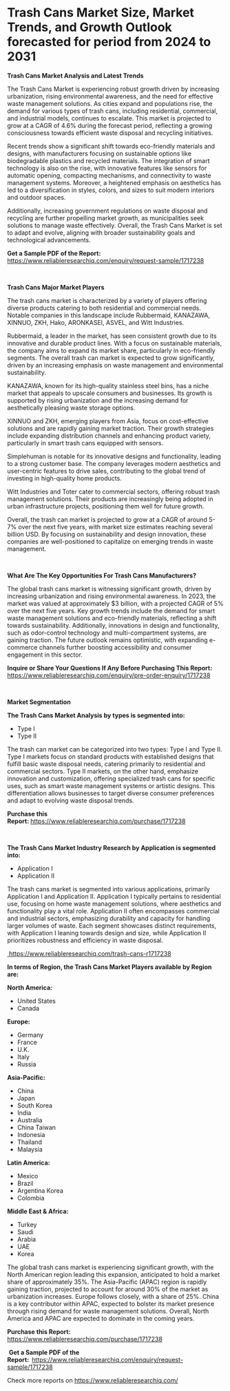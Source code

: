 <p><h1>Trash Cans Market Size, Market Trends, and Growth Outlook forecasted for period from 2024 to 2031</h1></p><p><strong>Trash Cans Market Analysis and Latest Trends</strong></p>
<p><p>The Trash Cans Market is experiencing robust growth driven by increasing urbanization, rising environmental awareness, and the need for effective waste management solutions. As cities expand and populations rise, the demand for various types of trash cans, including residential, commercial, and industrial models, continues to escalate. This market is projected to grow at a CAGR of 4.6% during the forecast period, reflecting a growing consciousness towards efficient waste disposal and recycling initiatives.</p><p>Recent trends show a significant shift towards eco-friendly materials and designs, with manufacturers focusing on sustainable options like biodegradable plastics and recycled materials. The integration of smart technology is also on the rise, with innovative features like sensors for automatic opening, compacting mechanisms, and connectivity to waste management systems. Moreover, a heightened emphasis on aesthetics has led to a diversification in styles, colors, and sizes to suit modern interiors and outdoor spaces.</p><p>Additionally, increasing government regulations on waste disposal and recycling are further propelling market growth, as municipalities seek solutions to manage waste effectively. Overall, the Trash Cans Market is set to adapt and evolve, aligning with broader sustainability goals and technological advancements.</p></p>
<p><strong>Get a Sample PDF of the Report:&nbsp;</strong> <a href="https://www.reliableresearchiq.com/enquiry/request-sample/1717238?utm_campaign=1870&utm_medium=2&utm_source=Github&utm_content=ia&utm_term=28122024&utm_id=trash-cans">https://www.reliableresearchiq.com/enquiry/request-sample/1717238</a></p>
<p>&nbsp;</p>
<p><strong>Trash Cans Major Market Players</strong></p>
<p><p>The trash cans market is characterized by a variety of players offering diverse products catering to both residential and commercial needs. Notable companies in this landscape include Rubbermaid, KANAZAWA, XINNUO, ZKH, Hako, ARONKASEI, ASVEL, and Witt Industries.</p><p>Rubbermaid, a leader in the market, has seen consistent growth due to its innovative and durable product lines. With a focus on sustainable materials, the company aims to expand its market share, particularly in eco-friendly segments. The overall trash can market is expected to grow significantly, driven by an increasing emphasis on waste management and environmental sustainability.</p><p>KANAZAWA, known for its high-quality stainless steel bins, has a niche market that appeals to upscale consumers and businesses. Its growth is supported by rising urbanization and the increasing demand for aesthetically pleasing waste storage options.</p><p>XINNUO and ZKH, emerging players from Asia, focus on cost-effective solutions and are rapidly gaining market traction. Their growth strategies include expanding distribution channels and enhancing product variety, particularly in smart trash cans equipped with sensors.</p><p>Simplehuman is notable for its innovative designs and functionality, leading to a strong customer base. The company leverages modern aesthetics and user-centric features to drive sales, contributing to the global trend of investing in high-quality home products.</p><p>Witt Industries and Toter cater to commercial sectors, offering robust trash management solutions. Their products are increasingly being adopted in urban infrastructure projects, positioning them well for future growth.</p><p>Overall, the trash can market is projected to grow at a CAGR of around 5-7% over the next five years, with market size estimates reaching several billion USD. By focusing on sustainability and design innovation, these companies are well-positioned to capitalize on emerging trends in waste management.</p></p>
<p>&nbsp;</p>
<p><strong>What Are The Key Opportunities For Trash Cans Manufacturers?</strong></p>
<p><p>The global trash cans market is witnessing significant growth, driven by increasing urbanization and rising environmental awareness. In 2023, the market was valued at approximately $3 billion, with a projected CAGR of 5% over the next five years. Key growth trends include the demand for smart waste management solutions and eco-friendly materials, reflecting a shift towards sustainability. Additionally, innovations in design and functionality, such as odor-control technology and multi-compartment systems, are gaining traction. The future outlook remains optimistic, with expanding e-commerce channels further boosting accessibility and consumer engagement in this sector.</p></p>
<p><strong>Inquire or Share Your Questions If Any Before Purchasing This Report:</strong> <a href="https://www.reliableresearchiq.com/enquiry/pre-order-enquiry/1717238?utm_campaign=1870&utm_medium=2&utm_source=Github&utm_content=ia&utm_term=28122024&utm_id=trash-cans">https://www.reliableresearchiq.com/enquiry/pre-order-enquiry/1717238</a></p>
<p>&nbsp;</p>
<p><strong>Market Segmentation</strong></p>
<p><strong>The Trash Cans Market Analysis by types is segmented into:</strong></p>
<p><ul><li>Type I</li><li>Type II</li></ul></p>
<p><p>The trash can market can be categorized into two types: Type I and Type II. Type I markets focus on standard products with established designs that fulfill basic waste disposal needs, catering primarily to residential and commercial sectors. Type II markets, on the other hand, emphasize innovation and customization, offering specialized trash cans for specific uses, such as smart waste management systems or artistic designs. This differentiation allows businesses to target diverse consumer preferences and adapt to evolving waste disposal trends.</p></p>
<p><strong>Purchase this Report:&nbsp;</strong><a href="https://www.reliableresearchiq.com/purchase/1717238?utm_campaign=1870&utm_medium=2&utm_source=Github&utm_content=ia&utm_term=28122024&utm_id=trash-cans">https://www.reliableresearchiq.com/purchase/1717238</a></p>
<p>&nbsp;</p>
<p><strong>The Trash Cans Market Industry Research by Application is segmented into:</strong></p>
<p><ul><li>Application I</li><li>Application II</li></ul></p>
<p><p>The trash cans market is segmented into various applications, primarily Application I and Application II. Application I typically pertains to residential use, focusing on home waste management solutions, where aesthetics and functionality play a vital role. Application II often encompasses commercial and industrial sectors, emphasizing durability and capacity for handling larger volumes of waste. Each segment showcases distinct requirements, with Application I leaning towards design and size, while Application II prioritizes robustness and efficiency in waste disposal.</p></p>
<p><a href="https://www.reliableresearchiq.com/trash-cans-r1717238?utm_campaign=1870&utm_medium=2&utm_source=Github&utm_content=ia&utm_term=28122024&utm_id=trash-cans">&nbsp;https://www.reliableresearchiq.com/trash-cans-r1717238</a></p>
<p><strong>In terms of Region, the Trash Cans Market Players available by Region are:</strong></p>
<p>
    <p> <strong> North America: </strong>
        <ul>
            <li>United States</li>
            <li>Canada</li>
        </ul>
        </p> 
    <p> <strong> Europe: </strong>
        <ul>
            <li>Germany</li>
            <li>France</li>
            <li>U.K.</li>
            <li>Italy</li>
            <li>Russia</li>
        </ul>
        </p> 
    <p> <strong> Asia-Pacific: </strong>
        <ul>
            <li>China</li>
            <li>Japan</li>
            <li>South Korea</li>
            <li>India</li>
            <li>Australia</li>
            <li>China Taiwan</li>
            <li>Indonesia</li>
            <li>Thailand</li>
            <li>Malaysia</li>
        </ul>
        </p> 
    <p> <strong> Latin America: </strong>
        <ul>
            <li>Mexico</li>
            <li>Brazil</li>
            <li>Argentina Korea</li>
            <li>Colombia</li>
        </ul>
        </p> 
    <p> <strong> Middle East & Africa: </strong>
        <ul>
            <li>Turkey</li>
            <li>Saudi</li>
            <li>Arabia</li>
            <li>UAE</li>
            <li>Korea</li>
        </ul>
    </p>
    </p>
<p><p>The global trash cans market is experiencing significant growth, with the North American region leading this expansion, anticipated to hold a market share of approximately 35%. The Asia-Pacific (APAC) region is rapidly gaining traction, projected to account for around 30% of the market as urbanization increases. Europe follows closely, with a share of 25%. China is a key contributor within APAC, expected to bolster its market presence through rising demand for waste management solutions. Overall, North America and APAC are expected to dominate in the coming years.</p></p>
<p><strong>Purchase this Report: </strong><a href="https://www.reliableresearchiq.com/purchase/1717238?utm_campaign=1870&utm_medium=2&utm_source=Github&utm_content=ia&utm_term=28122024&utm_id=trash-cans">https://www.reliableresearchiq.com/purchase/1717238</a></p>
<p>&nbsp;<strong>Get a Sample PDF of the Report:&nbsp;&nbsp;</strong><a href="https://www.reliableresearchiq.com/enquiry/request-sample/1717238?utm_campaign=1870&utm_medium=2&utm_source=Github&utm_content=ia&utm_term=28122024&utm_id=trash-cans">https://www.reliableresearchiq.com/enquiry/request-sample/1717238</a></p>
<p><strong></strong></p>
<p>Check more reports on <a href="https://www.reliableresearchiq.com/?utm_campaign=1870&utm_medium=2&utm_source=Github&utm_content=ia&utm_term=28122024&utm_id=trash-cans">https://www.reliableresearchiq.com/</a></p>